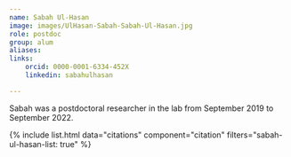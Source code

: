 ```yaml
---
name: Sabah Ul-Hasan
image: images/UlHasan-Sabah-Sabah-Ul-Hasan.jpg
role: postdoc
group: alum
aliases:
links:
    orcid: 0000-0001-6334-452X
    linkedin: sabahulhasan

---
```


Sabah was a postdoctoral researcher in the lab from September 2019 to September 2022.

{% include list.html data="citations" component="citation" filters="sabah-ul-hasan-list: true" %}
